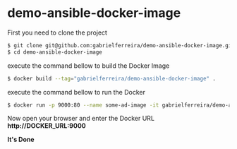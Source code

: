 # demo-ansible-docker-image
First you need to clone the project
```sh
$ git clone git@github.com:gabrielferreira/demo-ansible-docker-image.git
$ cd demo-ansible-docker-image
```
execute the command bellow to build the Docker Image
```sh
$ docker build --tag="gabrielferreira/demo-ansible-docker-image" .
```
execute the command bellow to run the Docker
```sh
$ docker run -p 9000:80 --name some-ad-image -it gabrielferreira/demo-ansible-docker-image
```

Now open your browser and enter the Docker URL **http://DOCKER_URL:9000**

**It's Done**
